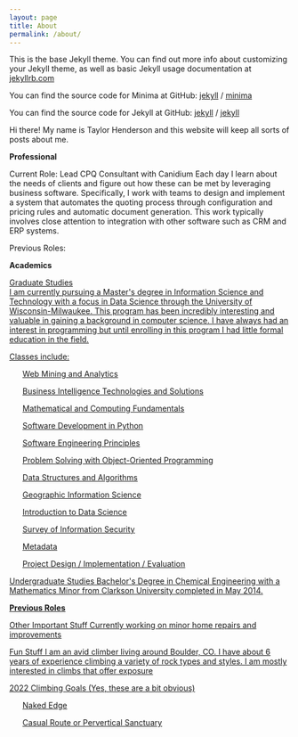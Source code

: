 ```yaml
---
layout: page
title: About
permalink: /about/
---
```


This is the base Jekyll theme. You can find out more info about customizing your Jekyll theme, as well as basic Jekyll usage documentation at [jekyllrb.com](https://jekyllrb.com/)

You can find the source code for Minima at GitHub:
[jekyll][jekyll-organization] /
[minima](https://github.com/jekyll/minima)

You can find the source code for Jekyll at GitHub:
[jekyll][jekyll-organization] /
[jekyll](https://github.com/jekyll/jekyll)


[jekyll-organization]: https://github.com/jekyll

Hi there! My name is Taylor Henderson and this website will keep all sorts of posts about me.

<b>Professional</b>

Current Role:
Lead CPQ Consultant with Canidium
Each day I learn about the needs of clients and figure out how these can be met by leveraging business software. Specifically, I work with teams to design and implement a system that automates the quoting process through configuration and pricing rules and automatic document generation. This work typically involves close attention to integration with other software such as CRM and ERP systems.

Previous Roles:


<b>Academics</b>

<u>Graduate Studies<u><br/>
I am currently pursuing a Master's degree in Information Science and Technology with a focus in Data Science through the University of Wisconsin-Milwaukee. This program has been incredibly interesting and valuable in gaining a background in computer science. I have always had an interest in programming but until enrolling in this program I had little formal education in the field.

Classes include:
<ul>Web Mining and Analytics</ul>
<ul>Business Intelligence Technologies and Solutions</ul>
<ul>Mathematical and Computing Fundamentals</ul>
<ul>Software Development in Python</ul>
<ul>Software Engineering Principles</ul>
<ul>Problem Solving with Object-Oriented Programming</ul>
<ul>Data Structures and Algorithms</ul>
<ul>Geographic Information Science</ul>
<ul>Introduction to Data Science</ul>
<ul>Survey of Information Security</ul>
<ul>Metadata</ul>
<ul>Project Design / Implementation / Evaluation</ul>

<u>Undergraduate Studies</u>
Bachelor's Degree in Chemical Engineering with a Mathematics Minor from Clarkson University completed in May 2014.


<b>Previous Roles</b>



Other Important Stuff
Currently working on minor home repairs and improvements

Fun Stuff
I am an avid climber living around Boulder, CO. I have about 6 years of experience climbing a variety of rock types and styles. I am mostly interested in climbs that offer exposure

2022 Climbing Goals
(Yes, these are a bit obvious)
<ul>Naked Edge</ul>
<ul>Casual Route or Pervertical Sanctuary</ul>
